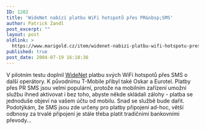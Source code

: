 ```yaml
---
ID: 1202
title: 'WideNet nabízí platbu WiFi hotspotů přes PR&nbsp;SMS'
author: Patrick Zandl
post_excerpt: ""
layout: post
oldlink: >
  https://www.marigold.cz/item/widenet-nabizi-platbu-wifi-hotspotu-pres-pr-sms
published: true
post_date: 2004-07-19 16:18:36
---
```

<p>
V pilotním testu doplnil <a href="http://www.widenet.cz">WideNet</a> platbu svých WiFi hotspotů přes SMS o další operátory. K původnímu T-Mobile přibyl také Oskar a Eurotel. Platby přes PR SMS jsou velmi populární, protože na mobilním zařízení umožní službu ihned aktivovat i bez toho, abyste někde skládali zálohy - platba se jednoduše objeví na vašem účtu od mobilu. Snad se službě bude dařit. Podotýkám, že SMS jsou zde určeny pro platby připojení ad-hoc, větší odbnosy za trvalé připojení je stále třeba platit tradičními bankovními převody...
</p>
